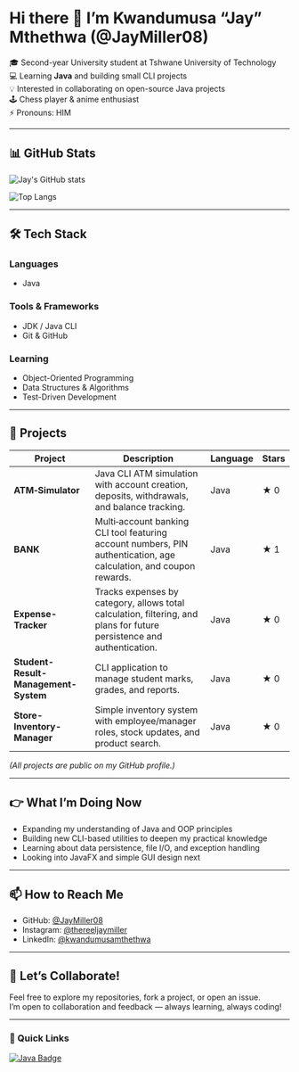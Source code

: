# Hi there 👋 I’m Kwandumusa “Jay” Mthethwa (@JayMiller08)

🎓 Second-year University student at Tshwane University of Technology  
💻 Learning **Java** and building small CLI projects  
💡 Interested in collaborating on open-source Java projects  
🕹️ Chess player & anime enthusiast  
⚡ Pronouns: HIM  

---

## 📊 GitHub Stats

![Jay's GitHub stats](https://github-readme-stats.vercel.app/api?username=JayMiller08&show_icons=true&theme=blue-green)

![Top Langs](https://github-readme-stats.vercel.app/api/top-langs/?username=JayMiller08&layout=compact&theme=blue-green)

---

## 🛠️ Tech Stack

### Languages  
- Java

### Tools & Frameworks  
- JDK / Java CLI  
- Git & GitHub  

### Learning  
- Object-Oriented Programming  
- Data Structures & Algorithms  
- Test-Driven Development  

---

## 📁 Projects

| Project | Description | Language | Stars |
|--------|-------------|----------|-------|
| **ATM‑Simulator** | Java CLI ATM simulation with account creation, deposits, withdrawals, and balance tracking. | Java | ★ 0 |
| **BANK** | Multi‑account banking CLI tool featuring account numbers, PIN authentication, age calculation, and coupon rewards. | Java | ★ 1 |
| **Expense-Tracker** | Tracks expenses by category, allows total calculation, filtering, and plans for future persistence and authentication. | Java | ★ 0 |
| **Student-Result-Management-System** | CLI application to manage student marks, grades, and reports. | Java | ★ 0 |
| **Store-Inventory-Manager** | Simple inventory system with employee/manager roles, stock updates, and product search. | Java | ★ 0 |

*(All projects are public on my GitHub profile.)*

---

## 👉 What I’m Doing Now

- Expanding my understanding of Java and OOP principles  
- Building new CLI-based utilities to deepen my practical knowledge  
- Learning about data persistence, file I/O, and exception handling  
- Looking into JavaFX and simple GUI design next  

---

## 📫 How to Reach Me

- GitHub: [@JayMiller08](https://github.com/JayMiller08)  
- Instagram: [@thereeljaymiller](https://instagram.com/thereeljaymiller)  
- LinkedIn: [@kwandumusamthethwa](https://www.linkedin.com/in/kwandumusa-mthethwa-6b7381236/)  

---

## 🤝 Let’s Collaborate!

Feel free to explore my repositories, fork a project, or open an issue.  
I’m open to collaboration and feedback — always learning, always coding!

---

### 🔗 Quick Links

[![Java Badge](https://img.shields.io/badge/-Java-007396?logo=java&logoColor=white)]()
